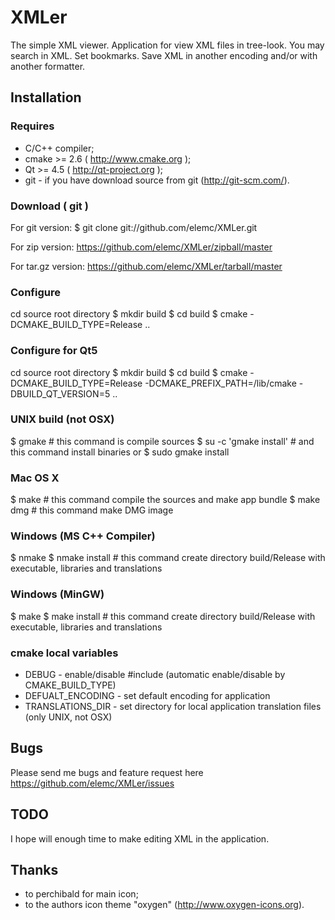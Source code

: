 XMLer
=====

The simple XML viewer.
Application for view XML files in tree-look. You may search in XML. Set bookmarks. Save XML in another encoding and/or with another formatter.

Installation
------------

### Requires
- C/C++ compiler;
- cmake >= 2.6 ( http://www.cmake.org );
- Qt >= 4.5 ( http://qt-project.org );
- git - if you have download source from git (http://git-scm.com/).

### Download ( git )
For git version:
$ git clone git://github.com/elemc/XMLer.git

For zip version:
https://github.com/elemc/XMLer/zipball/master

For tar.gz version:
https://github.com/elemc/XMLer/tarball/master

### Configure
cd source root directory
$ mkdir build 
$ cd build
$ cmake -DCMAKE_BUILD_TYPE=Release ..

### Configure for Qt5
cd source root directory
$ mkdir build 
$ cd build
$ cmake -DCMAKE_BUILD_TYPE=Release -DCMAKE_PREFIX_PATH=<QT5DIR>/lib/cmake -DBUILD_QT_VERSION=5 ..

### UNIX build (not OSX)
$ gmake                     # this command is compile sources
$ su -c 'gmake install'     # and this command install binaries
or
$ sudo gmake install

### Mac OS X
$ make                      # this command compile the sources and make app bundle
$ make dmg                  # this command make DMG image

### Windows (MS C++ Compiler)
$ nmake
$ nmake install             # this command create directory build/Release with executable, libraries and translations

### Windows (MinGW)
$ make
$ make install              # this command create directory build/Release with executable, libraries and translations

### cmake local variables
- DEBUG                     - enable/disable #include <QDebug> (automatic enable/disable by CMAKE_BUILD_TYPE)
- DEFUALT_ENCODING          - set default encoding for application
- TRANSLATIONS_DIR          - set directory for local application translation files (only UNIX, not OSX)

Bugs
----
Please send me bugs and feature request here https://github.com/elemc/XMLer/issues

TODO
----
I hope will enough time to make editing XML in the application.

Thanks
------
- to perchibald for main icon;
- to the authors icon theme "oxygen" (http://www.oxygen-icons.org).
